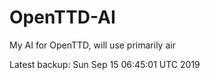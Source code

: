 # OpenTTD-AI
My AI for OpenTTD, will use primarily air

Latest backup: Sun Sep 15 06:45:01 UTC 2019
